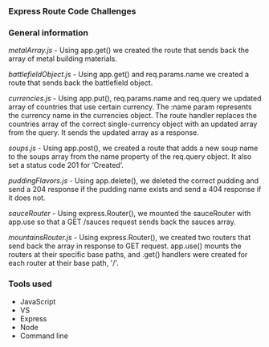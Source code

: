 ### Express Route Code Challenges

### General information

*metalArray.js* - Using app.get() we created the route that sends back the array of metal building materials.

*battlefieldObject.js* - Using app.get() and req.params.name we created a route that sends back the battlefield object.

*currencies.js* - Using app.put(), req.params.name and req.query we updated array of countries that use certain currency. The :name param represents the currency name in the currencies object. The route handler replaces the countries array of the correct single-currency object with an updated array from the query. It sends the updated array as a response.

*soups.js*  - Using app.post(), we created a route that adds a new soup name to the soups array from the name property of the req.query object. It also set a status code  201 for ‘Created’.

*puddingFlavors.js* - Using app.delete(), we deleted the correct pudding and send a 204 response if the pudding name exists and send a 404 response if it does not.

*sauceRouter* - Using express.Router(), we mounted the sauceRouter with app.use so that a GET /sauces request sends back the sauces array.

*mountainsRouter.js* - Using express.Router(), we created two routers that send back the array in response to GET request. app.use() mounts the routers at their specific base paths, and .get() handlers were created for each router at their base path, '/'.

### Tools used 

+ JavaScript
+ VS
+ Express
+ Node
+ Command line
